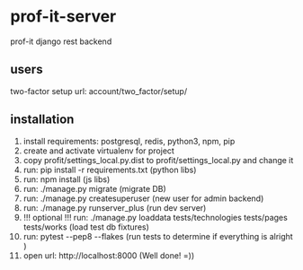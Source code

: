 # prof-it-server
prof-it django rest backend

## users
 two-factor setup url: account/two_factor/setup/

## installation
1. install requirements: postgresql, redis, python3, npm, pip
2. create and activate virtualenv for project
3. copy profit/settings_local.py.dist to profit/settings_local.py and change it
4. run: pip install -r requirements.txt   (python libs)
5. run: npm install   (js libs)
6. run: ./manage.py migrate    (migrate DB)
7. run: ./manage.py createsuperuser   (new user for admin backend)
8. run: ./manage.py runserver_plus   (run dev server)
9. !!! optional !!! run: ./manage.py loaddata tests/technologies tests/pages tests/works    (load test db fixtures)
10. run: pytest --pep8 --flakes (run tests to determine if everything is alright )
11. open url: http://localhost:8000 (Well done! =))
